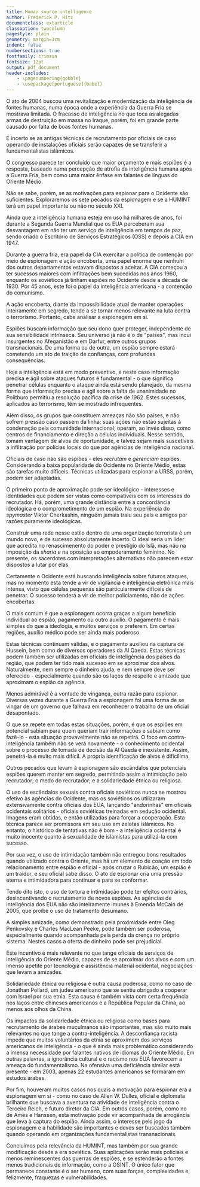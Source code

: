 ```yaml
---
title: Human source intelligence
author: Frederick P. Hitz
documentclass: extarticle
classoption: twocolumn
pagestyle: plain
geometry: margin=3cm
indent: false
numbersections: true
fontfamily: crimson
fontsize: 12pt
output: pdf_document
header-includes:
	- \pagenumbering{gobble}
	- \usepackage[portuguese]{babel}
---
```

O ato de 2004 buscou uma revitalização e modernização da inteligência de fontes humanas, numa época onde a experiência da Guerra Fria se mostrava limitada. O fracasso de inteligência no que toca as alegadas armas de destruição em massa no Iraque, porém, foi em grande parte causado por falta de boas fontes humanas.

É incerto se as antigas técnicas de recrutamento por oficiais de caso operando de instalações oficiais serão capazes de se transferir a fundamentalistas islâmicos.

O congresso parece ter concluído que maior orçamento e mais espiões é a resposta, baseado numa percepção de atrofia da inteligência humana após a Guerra Fria, bem como uma maior ênfase em falantes de línguas do Oriente Médio.

Não se sabe, porém, se as motivações para espionar para o Ocidente são suficientes. Exploraremos os sete pecados da espionagem e se a HUMINT terá um papel importante ou não no século XXI.

Ainda que a inteligência humana esteja em uso há milhares de anos, foi durante a Segunda Guerra Mundial que os EUA perceberam sua desvantagem em não ter um serviço de inteligência em tempos de paz, sendo criado o Escritório de Serviços Estratégicos (OSS) e depois a CIA em 1947.

Durante a guerra fria, era papel da CIA exercitar a política de contenção por meio de espionagem e ação encoberta, uma papel enorme que nenhum dos outros departamentos estavam dispostos a aceitar. A CIA começou a ter sucessos maiores com infiltrações bem sucedidas nos anos 1960, enquanto os soviéticos já tinham espiões no Ocidente desde a década de 1930. Por 45 anos, este foi o papel da inteligência americana - a contenção do comunismo.

A ação encoberta, diante da impossibilidade atual de manter operações inteiramente em segredo, tende a se tornar menos relevante na luta contra o terrorismo. Portanto, cabe analisar a espionagem em si.

Espiões buscam informação que seu dono quer proteger, independente de sua sensibilidade intrínseca. Seu universo já não é o de "países", mas incui insurgentes no Afeganistão e em Darfur, entre outros grupos transnacionais. De uma forma ou de outra, um espião sempre estará cometendo um ato de traição de confianças, com profundas consequências.

Hoje a inteligência está em modo preventivo, e neste caso informação precisa e ágil sobre ataques futuros é fundamental - o que significa penetrar células enquanto o ataque ainda está sendo planejado, da mesma forma que informação precisa e ágil sobre a falta de unanimidade no Politburo permitiu a resolução pacífica da crise de 1962. Estes sucessos, aplicados ao terrorismo, têm se mostrado infrequentes.

Além disso, os grupos que constituem ameaças não são países, e não sofrem pressão caso passem da linha; suas ações não estão sujeitas à condenação pela comunidade internacional; operam, ao invés disso, como centros de financiamento e direção a células individuais. Nesse sentido, tomam vantagem de alvos de oportunidade, e talvez sejam mais suscetíveis a infiltração por polícias locais do que por agências de inteligência nacional.

Oficiais de caso não são espiões - eles *recrutam* e *gerenciam* espiões. Considerando a baixa popularidade do Ocidente no Oriente Médio, estas são tarefas muito difíceis. Técnicas utilizadas para espionar a URSS, porém, podem ser adaptadas.

O primeiro ponto de aproximação pode ser ideológico - interesses e identidades que podem ser vistas como compatíveis com os interesses do recrutador. Há, porém, uma grande distância entre a concordância ideológica e o comprometimento de um espião. Na experiência do *spymaster* Viktor Cherkashin, ninguém jamais traiu seu país e amigos por razões puramente ideológicas.

Construir uma rede nesse estilo dentro de uma organização terrorista é um mundo novo, e de sucesso absolutamente incerto. O ideal seria um líder que acredita no renascimenento do poder e prestígio do Islã, mas não na imposição da *sharia* e na oposição ao empoderamento feminino. No presente, os sacerdotes com interpretações alternativas não parecem estar dispostos a lutar por elas.

Certamente o Ocidente está buscando inteligência sobre futuros ataques, mas no momento esta tende a vir de vigilância e inteligência eletrônica mais intensa, visto que células pequenas são particularmente difíceis de penetrar. O sucesso tenderá a vir de melhor policiamento, não de ações encobertas.

O mais comum é que a espionagem ocorra graças a algum benefício individual ao espião, pagamento ou outro auxílio. O pagamento é mais simples do que a ideologia, e muitos serviços o preferem. Em certas regiões, auxílio médico pode ser ainda mais poderoso.

Estas técnicas continuam válidas, e o pagamento auxiliou na captura de Hussein, bem como de diversos operadores da Al Qaeda. Estas técnicas podem também ser utilizadas em oficiais de inteligência dos países da região, que podem ter tido mais sucesso em se aproximar dos alvos. Naturalmente, nem sempre o dinheiro ajuda, e nem sempre deve ser oferecido - especialmente quando são os laços de respeito e amizade que aproximam o espião da agência.

Menos admirável é a vontade de vingança, outra razão para espionar. Diversas vezes durante a Guerra Fria a espionagem foi uma forma de se vingar de um governo que falhava em reconhecer o trabalho de um oficial desapontado. 

O que se repete em todas estas situações, porém, é que os espiões em potencial sabiam para quem queriam trair informações e sabiam como fazê-lo - esta situação provavelmente não se repetirá. O foco em contra-inteligência também não se verá novamente - o conhecimento ocidental sobre o processo de tomada de decisão da Al Qaeda é inexistente. Assim, penetrá-la é muito mais difícil. A própria identificação de alvos é dificílima.

Outros pecados que levam à espionagem são escândalos que potenciais espiões querem manter em segredo, permitindo assim a intimidação pelo recrutador; o medo do recrutador; e a solidariedade étnica ou religiosa.

O uso de escândalos sexuais contra oficiais soviéticos nunca se mostrou efetivo às agências do Ocidente, mas os soviéticos os utilizaram extensivamente contra oficiais dos EUA, lançando "andorinhas" em oficiais ocidentais solitários - oficiais soviéticas treinadas em sedução ocidental. Imagens eram obtidas, e então utilizadas para forçar a cooperação. Esta técnica parece ser promissora em seu uso em zelotas islâmicos. No entanto, o histórico de tentativas não é bom - a inteligência ocidental é muito inocente quanto à sexualidade de islamistas para utilizá-la com sucesso.

Por sua vez, o uso de intimidação também não entregou bons resultados quando utilizado contra o Oriente, mas há um elemento de coação em todo relacionamento entre espião e oficial - após cruzar o Rubicão, um espião é um traidor, e seu oficial sabe disso. O ato de espionar cria uma pressão eterna e intimidadora para continuar e para se conformar.

Tendo dito isto, o uso de tortura e intimidação pode ter efeitos contrários, desincentivando o recrutamento de novos espiões. As agências de inteligência dos EUA não são inteiramente imunes à Emenda McCain de 2005, que proíbe o uso de tratamento desumano.

A simples amizade, como demonstrado pela proximidade entre Oleg Penkovsky e Charles MacLean Peeke, pode também ser poderosa, especialmente quando acompanhada pela perda da crença no próprio sistema. Nestes casos a oferta de dinheiro pode ser prejudicial.

Este incentivo é mais relevante no que tange oficiais de serviços de inteligência do Oriente Médio, capazes de se aproximar dos alvos e com um imenso apetite por tecnologia e assistência material ocidental, negociações que levam a amizades.

Solidariedade étnica ou religiosa é outra causa poderosa, como no caso de Jonathan Pollard, um judeu americano que se sentiu obrigado a cooperar com Israel por sua etnia. Esta causa é também vista com certa frequência nos laços entre chineses americanos e a República Popular da China, ao menos aos olhos da China.

Os impactos da solidariedade étnica ou religiosa como bases para recrutamento de árabes muçulmanos são importantes, mas são muito mais relevantes no que tange a contra-inteligência. A desconfiança racista impede que muitos voluntários da etnia se aproximem dos serviços americanos de inteligência - o que é ainda mais problemático considerando a imensa necessidade por falantes nativos de idiomas do Oriente Médio. Em outras palavras, a ignorância cultural e o racismo nos EUA favorecem a ameaça do fundamentalismo. Na ofensiva uma deficiência similar está presente - em 2003, apenas 22 estudantes americanos se formaram em estudos árabes. 

Por fim, houveram muitos casos nos quais a motivação para espionar era a espionagem em si - como no caso de Allen W. Dulles, oficial e diplomata brilhante que buscava a aventura na atividade de inteligência contra o Terceiro Reich, e futuro diretor da CIA. Em outros casos, porém, como no de Ames e Hanssen, esta motivação pode vir acompanhada de arrogância que leva à captura do espião. Ainda assim, o interesse pelo jogo da espionagem e a habilidade são importantes e deves ser buscados também quando operando em organizações fundamentalistas transnacionais.

Concluímos pela relevância da HUMINT, mas também por sua grande modificação desde a era soviética. Suas aplicações serão mais policiais e menos reminescentes das guerras de espiões, e se estenderão a fontes menos tradicionais de informação, como a OSINT. O único fator que permanece constante é o ser humano, com suas forças, complexidades e, felizmente, fraquezas e vulnerabilidades.